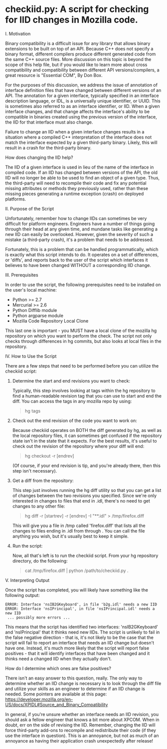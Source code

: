 checkiid.py: A script for checking for IID changes in Mozilla code.
===============================================================================
I. Motivation

Binary compatibility is a difficult issue for any library that allows binary
extensions to be built on top of an API. Because C++ does not specify a binary
format, different compilers produce different generated code from the same
C++ source files. More discussion on this topic is beyond the scope of this
help file, but if you would like to learn more about cross compatibility and
compatibility between different API versions/compilers, a great resource is
"Essential COM", By Don Box.

For the purposes of this discussion, we address the issue of annotation of 
interface definition files that have changed between different versions of 
an API. The annotation for a given interface, typically specified in an
interface description language, or IDL, is a universally unique identifier, or
UUID. This is sometimes also referred to as an interface identifier, or IID.
When a given interface changes, and that change affects the interface's ability
to be compatible in binaries created using the previous version of the
interface, the IID for that interface must also change.

Failure to change an IID when a given interface changes results in a situation
where a compiled C++ interpretation of the interface does not match the
interface expected by a given third-party binary. Likely, this will result in a
crash for the third-party binary.

How does changing the IID help?

The IID of a given interface is used in lieu of the name of the interface in
compiled code. If an IID has changed between versions of the API, the old IID
will no longer be able to be used to find an object of a given type. Thus, the
third-party will need to recompile their code and fix any potential missing
attributes or methods they previously used, rather than these missing pieces
generating a runtime exception (crash) on deployed platforms.

II. Purpose of the Script

Unfortunately, remember how to change IIDs can sometimes be very difficult for
platform engineers. Engineers have a number of things going through their head
at any given time, and mundane tasks like generating a new IID can easily be
overlooked. However, given the severity of such a mistake (a third-party crash),
it's a problem that needs to be addressed.

Fortunately, this is a problem that can be handled programmatically, which is
exactly what this script intends to do. It operates on a set of differences,
or 'diffs', and reports back to the user of the script which interfaces it
believes to have been changed WITHOUT a corresponding IID change.

III. Prerequisites

In order to use the script, the following prerequisites need to be installed on
the user's local machine:

  * Python >= 2.7
  * Mercurial >= 2.6 
  * Python Difflib module
  * Python argparse module
  * Mozilla Code Repository Local Clone

This last one is important - you MUST have a local clone of the mozilla hg
repository on which you want to perform the check. The script not only checks
through differences in hg commits, but also looks at local files in the
repository.

IV. How to Use the Script

There are a few steps that need to be performed before you can utilize the
checkiid script:

  1. Determine the start and end revisions you want to check:
   
     Typically, this step involves looking at tags within the hg repository
     to find a human-readable revision tag that you can use to start and end
     the diff. You can access the tags in any mozilla repo by using:

     > hg tags

  2. Check out the end revision of the code you want to work on:
  
     Because checkiid operates on BOTH the diff generated by hg, as well as the
     local repository files, it can sometimes get confused if the repository
     state isn't in the state that it expects. For the best results, it's useful
     to check out the revision of the repository where your diff will end:

     > hg checkout -r [endrev]

     (Of course, if your end revision is tip, and you're already there, then
     this step isn't necessary).

  3. Get a diff from the repository:

     This step just involves running the hg diff utility so that you can get a
     list of changes between the two revisions you specified. Since we're only
     interested in changes to files that end in .idl, there's no need to get
     changes to any other file:

     > hg diff -r [startrev] -r [endrev] -I "**.idl" > /tmp/firefox.diff

     This will give you a file in /tmp called 'firefox.diff' that lists all the
     changes to files ending in .idl from <startrev> through <endrev>. You can
     call the file anything you wish, but it's usually best to keep it simple.

  4. Run the script:

     Now, all that's left is to run the checkiid script. From your hg repository
     directory, do the following:

     > cat /tmp/firefox.diff | python /path/to/checkiid.py .

V. Interpreting Output
  
Once the script has completed, you will likely have something like the following
output:

```
ERROR: Interface 'nsIB2GKeyboard', in file 'b2g.idl' needs a new IID
ERROR: Interface 'nsIPrincipal', in file 'nsIPrincipal.idl' needs a new IID
 ... possibly more errors ...
```

This means that the script has identified two interfaces: 'nsIB2GKeyboard' and
'nsIPrincipal' that it thinks need new IIDs. The script is unlikely to fail in
the false negative direction - that is, it's not likely to be the case that 
the script will fail to report an interface that needs an IID change but doesn't
have one. Instead, it's much more likely that the script will report false
positives - that it will identify interfaces that have been changed and it thinks
need a changed IID when they actually don't.

How do I determine which ones are false positives?

There isn't an easy answer to this question, really. The only way to determine
whether an IID change is necessary is to look through the diff file and utilize
your skills as an engineer to determine if an IID change is needed. Some pointers
are available at this page: https://developer.mozilla.org/en-US/docs/XPIDL#Source_and_Binary_Compatibility

In general, if you're unsure whether an interface needs an IID revision, you
should ask a fellow engineer that knows a bit more about XPCOM. When in doubt, 
err on the side of revising the IID. Remember, changing the IID will force 
third-party add-ons to recompile and redistribute their code (if they use the
interface in question). This is an annoyance, but not as much of an annoyance as
having their application crash unexpectedly after release! 
